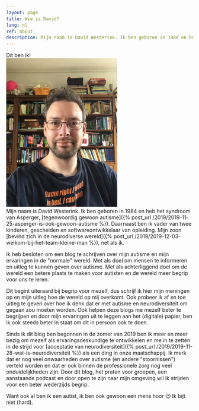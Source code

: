 ```yaml
---
layout: page
title: Wie is David?
lang: nl
ref: about
description: Mijn naam is David Westerink. Ik ben geboren in 1984 en ben autistisch. Daarnaast ben ik vader van twee kinderen, gescheiden en ervaringsdeskundige. Ik zet me vol passie in voor neurodiversiteit en de acceptatie er van.
---
```

<div class="ui two column grid">
  <div class="column five wide">
    <div class="ui fluid image">
      <div class="ui black ribbon label" style="z-index: 1;">
        Dit ben ik!
      </div>
      <img src="/assets/img/profile2.jpg" class='image ui' style="max-height: 400px; max-width: 337px;" />
    </div>
  </div>
  <div class="column" markdown="1">
Mijn naam is David Westerink. Ik ben geboren in 1984 en heb het syndroom van Asperger, [tegenwoordig gewoon autisme]({% post_url /2019/2019-11-25-asperger-is-ook-gewoon-autisme %}). Daarnaast ben ik vader van twee kinderen, gescheiden en softwareontwikkelaar van opleiding. Mijn zoon [bevind zich in de neurodiverse wereld]({% post_url /2019/2019-12-03-welkom-bij-het-team-kleine-man %}), net als ik.

Ik heb besloten om een blog te schrijven over mijn autisme en mijn ervaringen in de "normale" wereld. Met als doel om mensen te informeren en uitleg te kunnen geven over autisme. Met als achterliggend doel om de wereld een betere plaats te maken voor autisten en de wereld meer begrip voor ons te leren.

Dit begint uiteraard bij begrip voor mezelf, dus schrijf ik hier mijn meningen op en mijn uitleg hoe de wereld op mij overkomt. Ook probeer ik af en toe uitleg te geven over hoe ik denk dat er met autisme en neurodiversiteit om gegaan zou moeten worden. Ook helpen deze blogs me mezelf beter te begrijpen en door mijn ervaringen uit te leggen aan het (digitale) papier, ben ik ook steeds beter in staat om dit in persoon ook te doen.

Sinds ik dit blog ben begonnen in de zomer van 2019 ben ik meer en meer bezig om mezelf als ervaringsdeskundige te ontwikkelen en me in te zetten in de strijd voor [acceptatie van neurodiversiteit]({% post_url /2019/2019-11-28-wat-is-neurodiversiteit %}) als een ding in onze maatschappij. Ik merk dat er nog veel onwaarheden over autisme (en andere "stoornissen") verteld worden en dat er ook binnen de professionele zorg nog veel onduidelijkheden zijn. Door dit blog, het praten voor groepen, een aanstaande podcast en door open te zijn naar mijn omgeving wil ik strijden voor een beter wederzijds begrip.

Want ook al ben ik een autist, ik ben ook gewoon een mens hoor :wink: Ik bijt niet (hard).

  </div>
</div>
